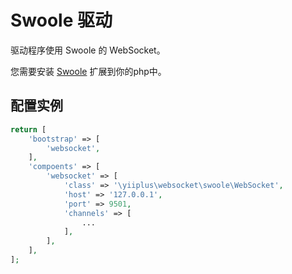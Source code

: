 # Swoole 驱动

驱动程序使用 Swoole 的 WebSocket。

您需要安装 [Swoole](https://www.swoole.com/) 扩展到你的php中。

## 配置实例

```php
return [
	'bootstrap' => [
		'websocket',
	],
	'compoents' => [
		'websocket' => [
			'class' => '\yiiplus\websocket\swoole\WebSocket',
			'host' => '127.0.0.1',
			'port' => 9501,
			'channels' => [
				...
			],
		],
	],
];
```
